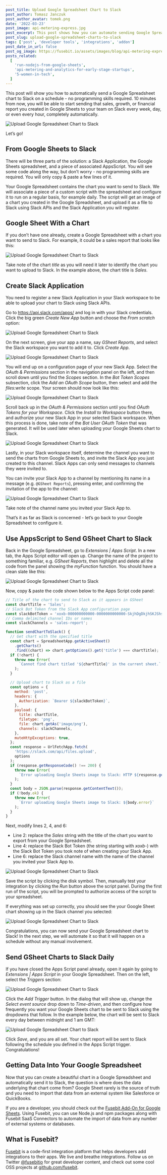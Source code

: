 ```yaml
---
post_title: Upload Google Spreadsheet Chart to Slack
post_author: Tomasz Janczuk
post_author_avatar: tomek.png
date: '2022-03-23'
post_image: api-metering-express.jpg
post_excerpt: This post shows how you can automate sending Google Spreadsheet charts to Slack on a schedule. No programming experience is required.
post_slug: upload-google-spreadsheet-charts-to-slack
tags: ['post', 'developer tools', 'integrations', 'addon']
post_date_in_url: false
post_og_image: https://fusebit.io/assets/images/blog/api-metering-express.jpg
posts_related:
  [
    'run-nodejs-from-google-sheets',
    'api-metering-and-analytics-for-early-stage-startups',
    '5-women-in-tech',
  ]
---
```


This post will show you how to automatically send a Google Spreadsheet chart to Slack on a schedule - no programming skills required. 10 minutes from now, you will be able to start sending that sales, growth, or financial report you created in Google Sheets to your team on Slack every week, day, or even every hour, completely automatically.

![Upload Google Spreadsheet Chart to Slack](blog-upload-1.png)

Let’s go!

## From Google Sheets to Slack

There will be three parts of the solution: a Slack Application, the Google Sheets spreadsheet, and a piece of associated AppsScript. You will see some code along the way, but don’t worry - no programming skills are required. You will only copy & paste a few lines of it.

Your Google Spreadsheet contains the chart you want to send to Slack. We will associate a piece of a custom script with the spreadsheet and configure it to run on a regular basis, for example daily. The script will get an image of a chart you created in the Google Spreadsheet, and upload it as a file to Slack using Slack APIs and the Slack Application you will register.

## Google Sheet With a Chart

If you don’t have one already, create a Google Spreadsheet with a chart you want to send to Slack. For example, it could be a sales report that looks like this:

![Upload Google Spreadsheet Chart to Slack](blog-upload-2.png)

Take note of the chart _title_ as you will need it later to identify the chart you want to upload to Slack. In the example above, the chart title is _Sales_.

## Create Slack Application

You need to register a new Slack Application in your Slack workspace to be able to upload your chart to Slack using Slack APIs.

Go to <a href="https://api.slack.com/apps/" target="_blank">https://api.slack.com/apps/</a> and log in with your Slack credentials. Click the big green _Create New App_ button and choose the _From scratch_ option:

![Upload Google Spreadsheet Chart to Slack](blog-upload-3.png)

On the next screen, give your app a name, say _GSheet Reports_, and select the Slack workspace you want to add it to. Click _Create App_.

![Upload Google Spreadsheet Chart to Slack](blog-upload-4.png)

You will end up on a configuration page of your new Slack App. Select the _OAuth & Permissions_ section in the navigation panel on the left, and then scroll down until you find the _Scopes_ section. In the _Bot Token Scopes_ subsection, click the _Add an OAuth Scope_ button, then select and add the _files:write_ scope. Your screen should now look like this:

![Upload Google Spreadsheet Chart to Slack](blog-upload-5.png)

Scroll back up in the _OAuth & Permissions_ section until you find _OAuth Tokens for your Workspace_. Click the _Install to Workspace_ button there, and authorize your new Slack App in your selected Slack workspace. When this process is done, take note of the _Bot User OAuth Token_ that was generated. It will be used later when uploading your Google Sheets chart to Slack.

![Upload Google Spreadsheet Chart to Slack](blog-upload-6.png)

Lastly, in your Slack workspace itself, determine the channel you want to send the charts from Google Sheets to, and invite the Slack App you just created to this channel. Slack Apps can only send messages to channels they were invited to.

You can invite your Slack App to a channel by mentioning its name in a message (e.g. `@GSheet Reports`), pressing enter, and confirming the invitation of the app to the channel:

![Upload Google Spreadsheet Chart to Slack](blog-upload-7.png)

Take note of the channel name you invited your Slack App to.

That’s it as far as Slack is concerned - let’s go back to your Google Spreadsheet to configure it.

## Use AppsScript to Send GSheet Chart to Slack

Back in the Google Spreadsheet, go to _Extensions | Apps Script_. In a new tab, the Apps Script editor will open up. Change the name of the project to something familiar, e.g. _GSheet Reports_, then highlight and delete all the code from the panel showing the _myFunction_ function. You should have a clean slate like this:

![Upload Google Spreadsheet Chart to Slack](blog-upload-8.png)

Now, copy & paste the code shown below to the Apps Script code panel:

```javascript
// Title of the chart to send to Slack as it appears in GSheet
const chartTitle = 'Sales';
// Slack Bot Token from the Slack App configuration page
const slackBotToken = 'xoxb-000000000000-0000000000000-SkjhDgDkjhSKJShsSKJ';
// Comma delimited channel IDs or names
const slackChannels = 'sales-report';

function sendChartToSlack() {
  // Get chart with the specified title
  const chart = SpreadsheetApp.getActiveSheet()
    .getCharts()
    .find((chart) => chart.getOptions().get('title') === chartTitle);
  if (!chart) {
    throw new Error(
      `Cannot find chart titled '${chartTitle}' in the current sheet.`
    );
  }

  // Upload chart to Slack as a file
  const options = {
    method: 'post',
    headers: {
      Authorization: `Bearer ${slackBotToken}`,
    },
    payload: {
      title: chartTitle,
      filetype: 'png',
      file: chart.getAs('image/png'),
      channels: slackChannels,
    },
    muteHttpExceptions: true,
  };
  const response = UrlFetchApp.fetch(
    'https://slack.com/api/files.upload',
    options
  );
  if (response.getResponseCode() !== 200) {
    throw new Error(
      `Error uploading Google Sheets image to Slack: HTTP ${response.getResponseCode()}: ${response.getContentText()}`
    );
  }
  const body = JSON.parse(response.getContentText());
  if (!body.ok) {
    throw new Error(
      `Error uploading Google Sheets image to Slack: ${body.error}`
    );
  }
}
```

Next, modify lines 2, 4, and 6:

- Line 2: replace the _Sales_ string with the title of the chart you want to export from your Google Spreadsheet.
- Line 4: replace the Slack Bot Token (the string starting with _xoxb-_) with the Slack Bot Token you took note of when creating your Slack App.
- Line 6: replace the Slack channel name with the name of the channel you invited your Slack App to.

![Upload Google Spreadsheet Chart to Slack](blog-upload-9.png)

Save the script by clicking the disk symbol. Then, manually test your integration by clicking the _Run_ button above the script panel. During the first run of the script, you will be prompted to authorize access of the script to your spreadsheet.

If everything was set up correctly, you should see the your Google Sheet chart showing up in the Slack channel you selected:

![Upload Google Spreadsheet Chart to Slack](blog-upload-1.png)

Congratulations, you can now send your Google Spreadsheet chart to Slack! In the next step, we will automate it so that it will happen on a schedule without any manual involvement.

## Send GSheet Charts to Slack Daily

If you have closed the Apps Script panel already, open it again by going to _Extensions | Apps Script_ in your Google Spreadsheet. Then on the left, select the _Triggers_ section:

![Upload Google Spreadsheet Chart to Slack](blog-upload-10.png)

Click the _Add Trigger_ button. In the dialog that will show up, change the _Select event source_ drop down to _Time-driven_, and then configure how frequently you want your Google Sheets chart to be sent to Slack using the dropdowns that follow. In the example below, the chart will be sent to Slack every day between midnight and 1 am GMT:

![Upload Google Spreadsheet Chart to Slack](blog-upload-11.png)

Click _Save_, and you are all set. Your chart report will be sent to Slack following the schedule you defined in the Apps Script trigger. Congratulations!

## Getting Data Into Your Google Spreadsheet

Now that you can create a beautiful chart in a Google Spreadsheet and automatically send it to Slack, the question is where does the data underlying that chart come from? Google Sheet rarely is the source of truth and you need to import that data from an external system like Salesforce or QuickBooks.

If you are a developer, you should check out the [Fusebit Add-On for Google Sheets](https://fusebit.io/blog/run-nodejs-from-google-sheets/). Using Fusebit, you can use Node.js and npm packages along with Fusebit SaaS Connectors to automate the import of data from any number of external systems or databases.

## What is Fusebit?

[Fusebit](https://fusebit.io) is a code-first integration platform that helps developers add integrations to their apps. We live and breathe integrations. Follow us on Twitter [@fusebitio](https://twitter.com/fusebitio) for great developer content, and check out some cool OSS projects at [github.com/fusebit](https://github.com/fusebit).
